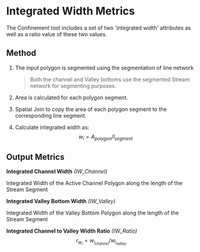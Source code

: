 # Integrated Width Metrics

The Confinement tool includes a set of two 'integrated width' attributes as well as a ratio value of these two values.

## Method

1. The input polygon is segmented using the segmentation of line network

   > Both the channel and Valley bottoms use the segmented Stream network for segmenting purposes. 

2. Area is calculated for each polygon segment.

3. Spatial Join to copy the area of each polygon segment to the corresponding line segment.

4. Calculate integrated width as:
   $$
   w_i = A_{polygon} / l_{segment}
   $$





## Output Metrics

**Integrated Channel Width** *(IW_Channel)*

Integrated Width of the Active Channel Polygon along the length of the Stream Segment 

**Integrated Valley Bottom Width** *(IW_Valley)*

Integrated Width of the Valley Bottom Polygon along the length of the Stream Segment 

**Integrated Channel to Valley Width Ratio** *(IW_Ratio)*
$$
r_{w_i} = w_{i_{channel}} / w_{i_{valley}}
$$
